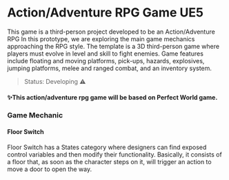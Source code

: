 # Action/Adventure RPG Game UE5
This game is a third-person project developed to be an Action/Adventure RPG
In this prototype, we are exploring the main game mechanics approaching the RPG style.
The template is a 3D third-person game where players must evolve in level and skill to fight enemies. Game features include floating and moving platforms, pick-ups, hazards, explosives, jumping platforms, melee and ranged combat, and an inventory system.

>Status: Developing ⚠️

#### ✨This action/adventure rpg game will be based on Perfect World game.

### Game Mechanic

#### Floor Switch

Floor Switch has a States category where designers can find exposed control variables and then modify their functionality.
Basically, it consists of a floor that, as soon as the character steps on it, will trigger an action to move a door to open the way.

